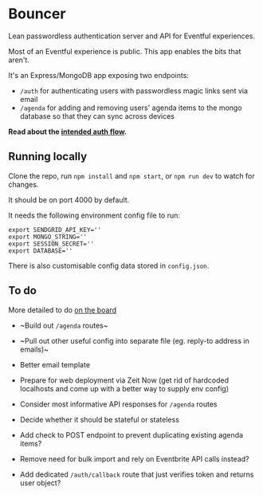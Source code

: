 Bouncer
=======

Lean passwordless authentication server and API for Eventful experiences.

Most of an Eventful experience is public. This app enables the bits that aren't.

It's an Express/MongoDB app exposing two endpoints:

* `/auth` for authenticating users with passwordless magic links sent via email
* `/agenda` for adding and removing users' agenda items to the mongo database so that they can sync across devices

**Read about the [intended auth flow](https://github.com/jhackett1/bouncer/wiki/Authentication-flow).**

Running locally
---------------

Clone the repo, run `npm install` and `npm start`, or `npm run dev` to watch for changes.

It should be on port 4000 by default.

It needs the following environment config file to run:

```
export SENDGRID_API_KEY=''
export MONGO_STRING=''
export SESSION_SECRET=''
export DATABASE=''
```

There is also customisable config data stored in `config.json`.

To do
-----

More detailed to do [on the board](https://trello.com/b/qIayECis/eventful)

* ~Build out `/agenda` routes~
* ~Pull out other useful config into separate file (eg. reply-to address in emails)~
* Better email template
* Prepare for web deployment via Zeit Now (get rid of hardcoded localhosts and come up with a better way to supply env config)
* Consider most informative API responses for `/agenda` routes
* Decide whether it should be stateful or stateless

* Add check to POST endpoint to prevent duplicating existing agenda items?
* Remove need for bulk import and rely on Eventbrite API calls instead?
* Add dedicated `/auth/callback` route that just verifies token and returns user object?